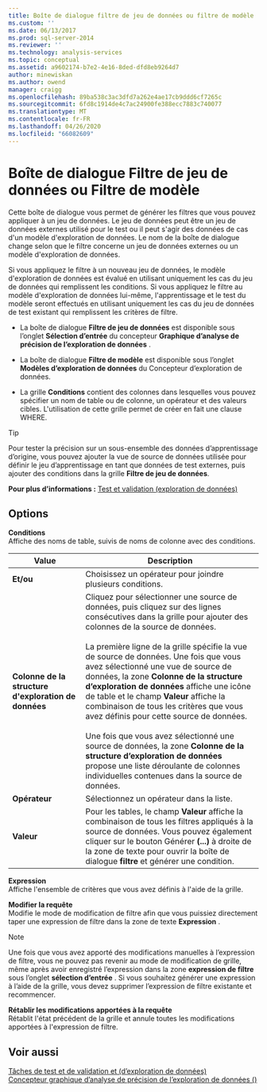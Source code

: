 ```yaml
---
title: Boîte de dialogue filtre de jeu de données ou filtre de modèle | Microsoft Docs
ms.custom: ''
ms.date: 06/13/2017
ms.prod: sql-server-2014
ms.reviewer: ''
ms.technology: analysis-services
ms.topic: conceptual
ms.assetid: a9602174-b7e2-4e16-8ded-dfd8eb9264d7
author: minewiskan
ms.author: owend
manager: craigg
ms.openlocfilehash: 89ba538c3ac3dfd7a262e4ae17cb9ddd6cf7265c
ms.sourcegitcommit: 6fd8c1914de4c7ac24900fe388ecc7883c740077
ms.translationtype: MT
ms.contentlocale: fr-FR
ms.lasthandoff: 04/26/2020
ms.locfileid: "66082609"
---
```

# <a name="data-set-filter-or-model-filter-dialog-box"></a>Boîte de dialogue Filtre de jeu de données ou Filtre de modèle
  Cette boîte de dialogue vous permet de générer les filtres que vous pouvez appliquer à un jeu de données.  Le jeu de données peut être un jeu de données externes utilisé pour le test ou il peut s'agir des données de cas d'un modèle d'exploration de données. Le nom de la boîte de dialogue change selon que le filtre concerne un jeu de données externes ou un modèle d'exploration de données.  
  
 Si vous appliquez le filtre à un nouveau jeu de données, le modèle d'exploration de données est évalué en utilisant uniquement les cas du jeu de données qui remplissent les conditions. Si vous appliquez le filtre au modèle d'exploration de données lui-même, l'apprentissage et le test du modèle seront effectués en utilisant uniquement les cas du jeu de données de test existant qui remplissent les critères de filtre.  
  
-   La boîte de dialogue **Filtre de jeu de données** est disponible sous l’onglet **Sélection d’entrée** du concepteur **Graphique d’analyse de précision de l’exploration de données** .  
  
-   La boîte de dialogue **Filtre de modèle** est disponible sous l’onglet **Modèles d’exploration de données** du Concepteur d’exploration de données.  
  
-   La grille **Conditions** contient des colonnes dans lesquelles vous pouvez spécifier un nom de table ou de colonne, un opérateur et des valeurs cibles. L'utilisation de cette grille permet de créer en fait une clause WHERE.  
  
> [!TIP]  
>  Pour tester la précision sur un sous-ensemble des données d’apprentissage d’origine, vous pouvez ajouter la vue de source de données utilisée pour définir le jeu d’apprentissage en tant que données de test externes, puis ajouter des conditions dans la grille **Filtre de jeu de données**.  
  
 **Pour plus d’informations :** [Test et validation &#40;exploration de données&#41;](data-mining/testing-and-validation-data-mining.md)  
  
## <a name="options"></a>Options  
 **Conditions**  
 Affiche des noms de table, suivis de noms de colonne avec des conditions.  
  
|Value|Description|  
|-----------|-----------------|  
|**Et/ou**|Choisissez un opérateur pour joindre plusieurs conditions.|  
|**Colonne de la structure d'exploration de données**|Cliquez pour sélectionner une source de données, puis cliquez sur des lignes consécutives dans la grille pour ajouter des colonnes de la source de données.<br /><br /> La première ligne de la grille spécifie la vue de source de données. Une fois que vous avez sélectionné une vue de source de données, la zone **Colonne de la structure d’exploration de données** affiche une icône de table et le champ **Valeur** affiche la combinaison de tous les critères que vous avez définis pour cette source de données.<br /><br /> Une fois que vous avez sélectionné une source de données, la zone **Colonne de la structure d’exploration de données** propose une liste déroulante de colonnes individuelles contenues dans la source de données.|  
|**Opérateur**|Sélectionnez un opérateur dans la liste.|  
|**Valeur**|Pour les tables, le champ **Valeur** affiche la combinaison de tous les filtres appliqués à la source de données. Vous pouvez également cliquer sur le bouton Générer **(...)** à droite de la zone de texte pour ouvrir la boîte de dialogue **filtre** et générer une condition.|  
  
 **Expression**  
 Affiche l'ensemble de critères que vous avez définis à l'aide de la grille.  
  
 **Modifier la requête**  
 Modifie le mode de modification de filtre afin que vous puissiez directement taper une expression de filtre dans la zone de texte **Expression** .  
  
> [!NOTE]  
>  Une fois que vous avez apporté des modifications manuelles à l’expression de filtre, vous ne pouvez pas revenir au mode de modification de grille, même après avoir enregistré l’expression dans la zone **expression de filtre** sous l’onglet **sélection d’entrée** . Si vous souhaitez générer une expression à l’aide de la grille, vous devez supprimer l’expression de filtre existante et recommencer.  
  
 **Rétablir les modifications apportées à la requête**  
 Rétablit l'état précédent de la grille et annule toutes les modifications apportées à l'expression de filtre.  
  
## <a name="see-also"></a>Voir aussi  
 [Tâches de test et de validation et &#40;d’exploration de données&#41;](data-mining/testing-and-validation-tasks-and-how-tos-data-mining.md)   
 [Concepteur graphique d’analyse de précision de l’exploration de données &#40;&#41;](mining-accuracy-chart-designer-data-mining.md)  
  
  

